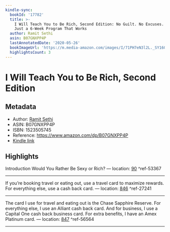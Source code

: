 ```yaml
---
kindle-sync:
  bookId: '17782'
  title: >-
    I Will Teach You to Be Rich, Second Edition: No Guilt. No Excuses. No BS.
    Just a 6-Week Program That Works
  author: Ramit Sethi
  asin: B07GNXPP4P
  lastAnnotatedDate: '2020-05-26'
  bookImageUrl: 'https://m.media-amazon.com/images/I/71PH7eN3l2L._SY160.jpg'
  highlightsCount: 3
---
```

# I Will Teach You to Be Rich, Second Edition
## Metadata
* Author: [Ramit Sethi](https://www.amazon.comundefined)
* ASIN: B07GNXPP4P
* ISBN: 1523505745
* Reference: https://www.amazon.com/dp/B07GNXPP4P
* [Kindle link](kindle://book?action=open&asin=B07GNXPP4P)

## Highlights
Introduction Would You Rather Be Sexy or Rich? — location: [90](kindle://book?action=open&asin=B07GNXPP4P&location=90) ^ref-53367

---
If you’re booking travel or eating out, use a travel card to maximize rewards. For everything else, use a cash back card. — location: [846](kindle://book?action=open&asin=B07GNXPP4P&location=846) ^ref-27241

---
The card I use for travel and eating out is the Chase Sapphire Reserve. For everything else, I use an Alliant cash back card. And for business, I use a Capital One cash back business card. For extra benefits, I have an Amex Platinum card. — location: [847](kindle://book?action=open&asin=B07GNXPP4P&location=847) ^ref-56564

---
